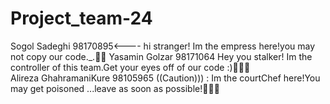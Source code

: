 # Project_team-24
Sogol Sadeghi 98170895<---- hi stranger! Im the empress here!you may not copy our code._.👸🏻
Yasamin Golzar 98171064 Hey you stalker! Im the controller of this team.Get your eyes off of our code :)👩🏻‍💻                                          
Alireza GhahramaniKure 98105965 ((Caution))) : Im the courtChef here!You may get poisoned ...leave as soon as possible!👨🏻‍🍳

